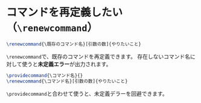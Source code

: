 # コマンドを再定義したい（``\renewcommand``）

```latex
\renewcommand{\既存のコマンド名}[引数の数]{やりたいこと}
```

`\renewcommand`で、既存のコマンドを再定義できます。
存在しないコマンド名に対して使うと**未定義エラー**が出力されます。

```latex
\providecommand{\コマンド名}{}
\renewcommand{\コマンド名}[引数の数]{やりたいこと}
```

`\providecommand`と合わせて使うと、未定義デラーを回避できます。

